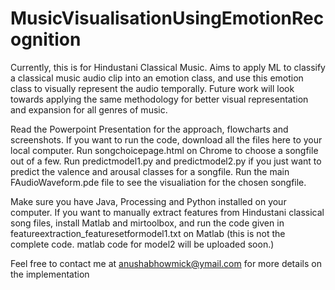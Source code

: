 # MusicVisualisationUsingEmotionRecognition
Currently, this is for Hindustani Classical Music. Aims to apply ML to classify a classical music audio clip into an emotion class, and use this emotion class to visually represent the audio temporally. Future work will look towards applying the same methodology for better visual representation and expansion for all genres of music.


Read the Powerpoint Presentation for the approach, flowcharts and screenshots.
If you want to run the code, download all the files here to your local computer. Run songchoicepage.html on Chrome to choose a songfile out of a few. Run predictmodel1.py and predictmodel2.py if you just want to predict the valence and arousal classes for a songfile. Run the main FAudioWaveform.pde file to see the visualiation for the chosen songfile.

Make sure you have Java, Processing and Python installed on your computer.
If you want to manually extract features from Hindustani classical song files, install Matlab and mirtoolbox, and run the code given in featureextraction_featuresetformodel1.txt on Matlab (this is not the complete code. matlab code for model2 will be uploaded soon.)

Feel free to contact me at anushabhowmick@ymail.com for more details on the implementation

